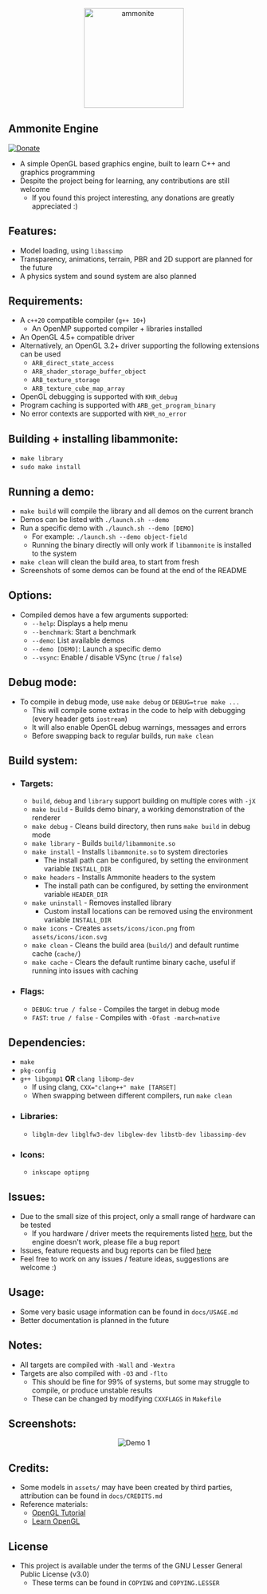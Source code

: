 <p align="center">
  <img src="https://github.com/stuarthayhurst/ammonite/raw/master/assets/icons/icon.svg" alt="ammonite" width="200px">
</p>

## Ammonite Engine
[![Donate](https://img.shields.io/badge/Donate-PayPal-green.svg)](https://paypal.me/stuartahayhurst)
  - A simple OpenGL based graphics engine, built to learn C++ and graphics programming
  - Despite the project being for learning, any contributions are still welcome
    - If you found this project interesting, any donations are greatly appreciated :)

## Features:
  - Model loading, using `libassimp`
  - Transparency, animations, terrain, PBR and 2D support are planned for the future
  - A physics system and sound system are also planned

## Requirements:
  - A `c++20` compatible compiler (`g++ 10+`)
    - An OpenMP supported compiler + libraries installed
  - An OpenGL 4.5+ compatible driver
  - Alternatively, an OpenGL 3.2+ driver supporting the following extensions can be used
    - `ARB_direct_state_access`
    - `ARB_shader_storage_buffer_object`
    - `ARB_texture_storage`
    - `ARB_texture_cube_map_array`
  - OpenGL debugging is supported with `KHR_debug`
  - Program caching is supported with `ARB_get_program_binary`
  - No error contexts are supported with `KHR_no_error`

## Building + installing libammonite:
  - `make library`
  - `sudo make install`

## Running a demo:
  - `make build` will compile the library and all demos on the current branch
  - Demos can be listed with `./launch.sh --demo`
  - Run a specific demo with `./launch.sh --demo [DEMO]`
    - For example: `./launch.sh --demo object-field`
    - Running the binary directly will only work if `libammonite` is installed to the system
  - `make clean` will clean the build area, to start from fresh
  - Screenshots of some demos can be found at the end of the README

## Options:
  - Compiled demos have a few arguments supported:
    - `--help`: Displays a help menu
    - `--benchmark`: Start a benchmark
    - `--demo`: List available demos
    - `--demo [DEMO]`: Launch a specific demo
    - `--vsync`: Enable / disable VSync (`true` / `false`)

## Debug mode:
  - To compile in debug mode, use `make debug` or `DEBUG=true make ...`
    - This will compile some extras in the code to help with debugging (every header gets `iostream`)
    - It will also enable OpenGL debug warnings, messages and errors
    - Before swapping back to regular builds, run `make clean`

## Build system:
  - ### Targets:
    - `build`, `debug` and `library` support building on multiple cores with `-jX`
    - `make build` - Builds demo binary, a working demonstration of the renderer
    - `make debug` - Cleans build directory, then runs `make build` in debug mode
    - `make library` - Builds `build/libammonite.so`
    - `make install` - Installs `libammonite.so` to system directories
      - The install path can be configured, by setting the environment variable `INSTALL_DIR`
    - `make headers` - Installs Ammonite headers to the system
      - The install path can be configured, by setting the environment variable `HEADER_DIR`
    - `make uninstall` - Removes installed library
      - Custom install locations can be removed using the environment variable `INSTALL_DIR`
    - `make icons` - Creates `assets/icons/icon.png` from `assets/icons/icon.svg`
    - `make clean` - Cleans the build area (`build/`) and default runtime cache (`cache/`)
    - `make cache` - Clears the default runtime binary cache, useful if running into issues with caching
  - ### Flags:
    - `DEBUG`: `true / false` - Compiles the target in debug mode
    - `FAST`: `true / false` - Compiles with `-Ofast -march=native`

## Dependencies:
  - `make`
  - `pkg-config`
  - `g++ libgomp1` **OR** `clang libomp-dev`
    - If using clang, `CXX="clang++" make [TARGET]`
    - When swapping between different compilers, run `make clean`
  - ### Libraries:
    - `libglm-dev libglfw3-dev libglew-dev libstb-dev libassimp-dev`
  - ### Icons:
    - `inkscape optipng`

## Issues:
  - Due to the small size of this project, only a small range of hardware can be tested
    - If you hardware / driver meets the requirements listed [here](#requirements), but the engine doesn't work, please file a bug report
  - Issues, feature requests and bug reports can be filed [here](https://github.com/stuarthayhurst/ammonite/issues)
  - Feel free to work on any issues / feature ideas, suggestions are welcome :)

## Usage:
  - Some very basic usage information can be found in `docs/USAGE.md`
  - Better documentation is planned in the future

## Notes:
  - All targets are compiled with `-Wall` and `-Wextra`
  - Targets are also compiled with `-O3` and `-flto`
    - This should be fine for 99% of systems, but some may struggle to compile, or produce unstable results
    - These can be changed by modifying `CXXFLAGS` in `Makefile`

## Screenshots:
<p align="center">
  <img src="https://github.com/stuarthayhurst/ammonite/raw/master/docs/demo-1.png" alt="Demo 1">
</p>

## Credits:
 - Some models in `assets/` may have been created by third parties, attribution can be found in `docs/CREDITS.md`
 - Reference materials:
   - [OpenGL Tutorial](https://www.opengl-tutorial.org/)
   - [Learn OpenGL](https://learnopengl.com/Introduction)

## License
  - This project is available under the terms of the GNU Lesser General Public License (v3.0)
    - These terms can be found in `COPYING` and `COPYING.LESSER`
